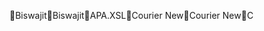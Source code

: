Biswajit                                              B i s w a j i t        \ A P A . X S L        C o u r i e r   N e w          C o u r i e r   N e w  C 